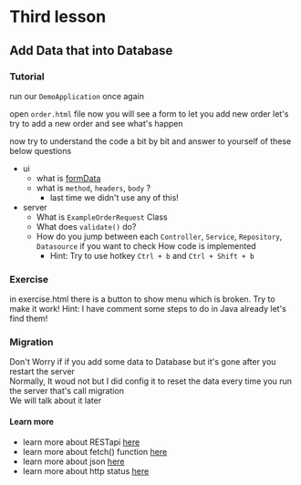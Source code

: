 # Third lesson

## Add Data that into Database

### Tutorial

run our `DemoApplication` once again

open `order.html` file
now you will see a form to let you add new order
let's try to add a new order and see what's happen

now try to understand the code a bit by bit and answer to yourself of these below questions

- ui
  - what is [formData](https://magazine.techacademy.jp/magazine/21089)
  - what is `method`, `headers`, `body` ?
    - last time we didn't use any of this!
- server
  - What is `ExampleOrderRequest` Class
  - What does `validate()` do?
  - How do you jump between each `Controller`, `Service`, `Repository`, `Datasource` if you want to check How code is implemented
    - Hint: Try to use hotkey `Ctrl + b` and `Ctrl + Shift + b`

### Exercise

in exercise.html there is a button to show menu which is broken. Try to make it work!
Hint: I have comment some steps to do in Java already let's find them!

### Migration

Don't Worry if if you add some data to Database but it's gone after you restart the server  
Normally, It woud not but I did config it to reset the data every time you run the server that's call migration  
We will talk about it later

#### Learn more

- learn more about RESTapi [here](https://tech.012grp.co.jp/entry/rest_api_basics)
- learn more about fetch() function [here](https://developer.mozilla.org/en-US/docs/Web/API/Fetch_API/Using_Fetch)
- learn more about json [here](https://cloudapi.kddi-web.com/magazine/json-javascript-object-notation)
- learn more about http status [here](https://digital-marketing.jp/seo/http-status-code/)
